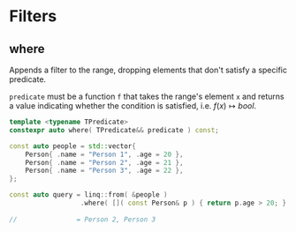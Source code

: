 # Filters

## where

Appends a filter to the range, dropping elements that don't satisfy a specific predicate.

`predicate` must be a function `f` that takes the range's element `x` and returns a value indicating
whether the condition is satisfied, i.e. $f(x) \mapsto bool$.

```cpp title="Signature"
template <typename TPredicate>
constexpr auto where( TPredicate&& predicate ) const;
```

```cpp title="Example" linenums="1"
const auto people = std::vector{
    Person{ .name = "Person 1", .age = 20 },
    Person{ .name = "Person 2", .age = 21 },
    Person{ .name = "Person 3", .age = 22 },
};

const auto query = linq::from( &people )
                  .where( []( const Person& p ) { return p.age > 20; } );
                  
//               = Person 2, Person 3
```

